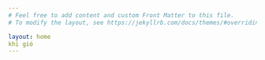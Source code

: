 ```yaml
---
# Feel free to add content and custom Front Matter to this file.
# To modify the layout, see https://jekyllrb.com/docs/themes/#overriding-theme-defaults

layout: home
khỉ gió
---
```

